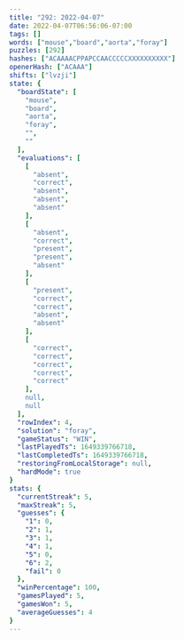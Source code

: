```yaml
---
title: "292: 2022-04-07"
date: 2022-04-07T06:56:06-07:00
tags: []
words: ["mouse","board","aorta","foray"]
puzzles: [292]
hashes: ["ACAAAACPPAPCCAACCCCCXXXXXXXXXX"]
openerHash: ["ACAAA"]
shifts: ["lvzji"]
state: {
  "boardState": [
    "mouse",
    "board",
    "aorta",
    "foray",
    "",
    ""
  ],
  "evaluations": [
    [
      "absent",
      "correct",
      "absent",
      "absent",
      "absent"
    ],
    [
      "absent",
      "correct",
      "present",
      "present",
      "absent"
    ],
    [
      "present",
      "correct",
      "correct",
      "absent",
      "absent"
    ],
    [
      "correct",
      "correct",
      "correct",
      "correct",
      "correct"
    ],
    null,
    null
  ],
  "rowIndex": 4,
  "solution": "foray",
  "gameStatus": "WIN",
  "lastPlayedTs": 1649339766718,
  "lastCompletedTs": 1649339766718,
  "restoringFromLocalStorage": null,
  "hardMode": true
}
stats: {
  "currentStreak": 5,
  "maxStreak": 5,
  "guesses": {
    "1": 0,
    "2": 1,
    "3": 1,
    "4": 1,
    "5": 0,
    "6": 2,
    "fail": 0
  },
  "winPercentage": 100,
  "gamesPlayed": 5,
  "gamesWon": 5,
  "averageGuesses": 4
}
---
```


<!-- more -->
